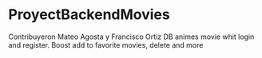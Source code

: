 # ProyectBackendMovies
Contribuyeron Mateo Agosta y Francisco Ortiz
DB animes movie whit login and register. Boost add to favorite movies, delete and more
